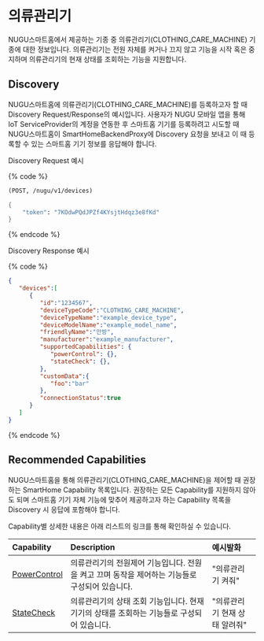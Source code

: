 # 의류관리기

NUGU스마트홈에서 제공하는 기종 중 의류관리기\(CLOTHING\_CARE\_MACHINE\) 기종에 대한 정보입니다. 의류관리기는 전원 자체를 켜거나 끄지 않고 기능을 시작 혹은 중지하며 의류관리기의 현재 상태를 조회하는 기능을 지원합니다.

## Discovery

NUGU스마트홈에 의류관리기\(CLOTHING\_CARE\_MACHINE\)를 등록하고자 할 때 Discovery Request/Response의 예시입니다. 사용자가 NUGU 모바일 앱을 통해 IoT ServiceProvider의 계정을 연동한 후 스마트홈 기기를 등록하려고 시도할 때 NUGU스마트홈이 SmartHomeBackendProxy에 Discovery 요청을 보내고 이 때 등록할 수 있는 스마트홈 기기 정보를 응답해야 합니다.

Discovery Request 예시

{% code %}
```scheme
(POST, /nugu/v1/devices)

{
    "token": "7KOdwPQdJPZf4KYsjtHdqz3e8fKd"
}
```
{% endcode %}

Discovery Response 예시

{% code %}
```json
{
   "devices":[
      {
         "id":"1234567",
         "deviceTypeCode":"CLOTHING_CARE_MACHINE",
         "deviceTypeName":"example_device_type",
         "deviceModelName":"example_model_name",
         "friendlyName":"안방",
         "manufacturer":"example_manufacturer",
         "supportedCapabilities": {
            "powerControl": {},
            "stateCheck": {},
         },
         "customData":{
            "foo":"bar"
         },
         "connectionStatus":true
      }
   ]
}
```
{% endcode %}

## Recommended Capabilities

NUGU스마트홈을 통해 의류관리기\(CLOTHING\_CARE\_MACHINE\)을 제어할 때 권장하는 SmartHome Capability 목록입니다. 권장하는 모든 Capability를 지원하지 않아도 되며 스마트홈 기기 자체 기능에 맞추어 제공하고자 하는 Capability 목록을 Discovery 시 응답에 포함해야 합니다.

Capability별 상세한 내용은 아래 리스트의 링크를 통해 확인하실 수 있습니다.

| Capability | Description | 예시발화 |
| :--- | :--- | :--- |
| [PowerControl](../smarthomecapability/powercontrol-interface.md) | 의류관리기의 전원제어 기능입니다. 전원을 켜고 끄며 동작을 제어하는 기능들로 구성되어 있습니다. | "의류관리기 켜줘" |
| [StateCheck](../smarthomecapability/statecheck-interface.md) | 의류관리기의 상태 조회 기능입니다. 현재 기기의 상태를 조회하는 기능들로 구성되어 있습니다. | "의류관리기 현재 상태 알려줘" |


